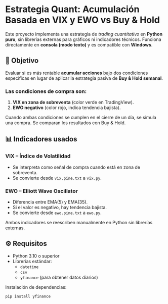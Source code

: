 # Estrategia Quant: Acumulación Basada en VIX y EWO vs Buy & Hold

Este proyecto implementa una estrategia de *trading cuantitativo* en **Python puro**, sin librerías externas para gráficos ni indicadores técnicos. Funciona directamente en **consola (modo texto)** y es compatible con **Windows**.

## 🧠 Objetivo

Evaluar si es más rentable **acumular acciones** bajo dos condiciones específicas en lugar de aplicar la estrategia pasiva de **Buy & Hold semanal**.

### Las condiciones de compra son:

1. **VIX en zona de sobreventa** (color verde en TradingView).
2. **EWO negativo** (color rojo, indica tendencia bajista).

Cuando ambas condiciones se cumplen en el cierre de un día, se simula una compra. Se comparan los resultados con Buy & Hold.

## 📊 Indicadores usados

### VIX – Índice de Volatilidad
- Se interpreta como señal de compra cuando está en zona de sobreventa.
- Se convierte desde `vix.pine.txt` a `vix.py`.

### EWO – Elliott Wave Oscillator
- Diferencia entre EMA(5) y EMA(35).
- Si el valor es negativo, hay tendencia bajista.
- Se convierte desde `ewo.pine.txt` a `ewo.py`.

Ambos indicadores se reescriben manualmente en Python sin librerías externas.

## ⚙️ Requisitos

- Python 3.10 o superior
- Librerías estándar:
  - `datetime`
  - `csv`
  - `yfinance` (para obtener datos diarios)

Instalación de dependencias:

```bash
pip install yfinance
